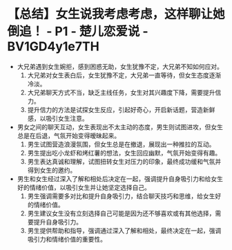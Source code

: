 # 【总结】女生说我考虑考虑，这样聊让她倒追！ - P1 - 楚儿恋爱说 - BV1GD4y1e7TH

-   大兄弟遇到女生婉拒，感到困惑无助，女生犹豫不定，大兄弟不知如何应对。
    1.  大兄弟对女生表白后，女生犹豫不定，大兄弟一直等待，但女生态度逐渐冷淡。
    2.  大兄弟聊天方式不当，缺乏主线任务，女生对其兴趣度下降，需要提升信力。
    3.  提升信力的方法是试探女生反应，引起好奇心，开启新话题，营造新鲜感，以吸引女生注意。
-   男女之间的聊天互动，女生表现出不太主动的态度，男生则试图进攻，但女生总是在后退，气氛开始变得暧昧起来。
    1.  男生试图营造浪漫氛围，但女生总是在撤退，展现出一种推拉的互动。
    2.  男生提出吃小龙虾和烤红薯的想法，女生回应幽默，气氛开始变得有趣。
    3.  男生表达真诚和理解，试图扭转女生对压力的印象，最终成功缓和气氛并得到女生的邀约。
-   男生和女生经过深入了解和相处后决定在一起，强调提升自身吸引力和给女生好的情绪价值，以吸引女生并让她坚定选择自己。
    1.  男生强调需要多对比和提升自身吸引力，结合聊天技巧和思维，给女生好的情绪价值。
    2.  男生建议女生没有立刻选择自己可能是因为还不够喜欢或有其他选择，需要提升自身吸引力。
    3.  男生提供帮助和指导，强调通过深入了解和相处，最终决定在一起，强调吸引力和情绪价值的重要性。
